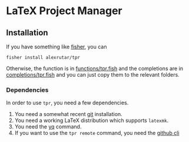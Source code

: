 # LaTeX Project Manager
## Installation
If you have something like [fisher](https://github.com/jorgebucaran/fisher), you can
```
fisher install alexrutar/tpr
```
Otherwise, the function is in [functions/tpr.fish](functions/tpr.fish) and the completions are in [completions/tpr.fish](completions/tpr.fish) and you can just copy them to the relevant folders.

### Dependencies
In order to use `tpr`, you need a few dependencies.

1. You need a somewhat recent [git](https://git-scm.com/) installation.
2. You need a working LaTeX distribution which supports `latexmk`.
3. You need the [yq](https://github.com/mikefarah/yq) command.
4. If you want to use the `tpr remote` command, you need the [github cli](https://cli.github.com/)
